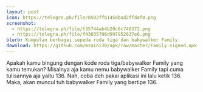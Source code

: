 ```yaml
---
layout: post
icon: https://telegra.ph/file/8502ffb145dbad2ffd4f0.png
screenshot:
  - https://telegra.ph/file/f35744ab4b20c6c748372.png
  - https://telegra.ph/file/f43035706d997952637e6.png
blurb: Kumpulan berbagai sepeda roda tiga dan babywalker Family.
download: https://github.com/mzaini30/apk/raw/master/Family.signed.apk
---
```


Apakah kamu bingung dengan kode roda tiga/babywalker Family yang kamu temukan? Misalnya aja kamu nemu babywalker Family tapi cuma tulisannya aja yaitu 136. Nah, coba deh pakai aplikasi ini lalu ketik 136. Maka, akan muncul tuh babywalker Family yang bertipe 136.